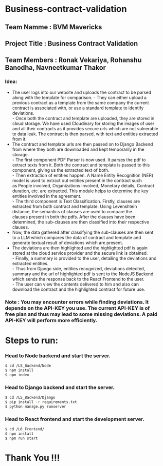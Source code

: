 # Business-contract-validation

## Team Namme : BVM Mavericks

## Project Title : Business Contract Validation

## Team Members : Ronak Vekariya, Rohanshu Banodha, Navneetkumar Thakor

### Idea:

- The user logs into our website and uploads the contract to be parsed along with the template for comparison.
- They can either upload a previous contract as a template from the same company the current contract is associated with, or use a standard template to identify deviations.  
- Once both the contract and template are uploaded, they are stored in cloud storage. We have used Cloudinary for storing the images of user and all their contracts as it provides secure urls which are not vulnerable to data leak. The contract is then parsed, with text and entities extracted from it.   
- The contract and template urls are then passed on to Django Backend from where they both are downloaded and kept temporarily in the storage.  
- The first component PDF Parser is now used. It parses the pdf to extract texts from it. Both the contract and template is passed to this component, giving us the extracted text of both.  
- Then extraction of entities happen. A Name Entity Recognition (NER) model is used to extract out entities present in the contract such as People involved, Organizations involved, Monetary details, Contract duration, etc. are extracted. This module helps to determine the key entities involved in the agreement.  
- The third component is Text Classification. Firstly, clauses are extracted from both contract and template. Using Levenshtein distance, the semantics of clauses are used to compare the clauses present in both the pdfs. After the clauses have been determined, the sub-clauses are then classified into their respective clauses.  
- Now, the data gathered after classifying the sub-clauses are then sent to a LLM which compares the data of contract and template and generate textual result of deviations which are present.  
- The deviations are then highlighted and the highlighted pdf is again stored at the cloud service provider and the secure link is obtained.  
- Finally, a summary is provided to the user, detailing the deviations and extracted entities.  
- Thus from Django side, entities recognized, deviations detected, summary and the url of highlighted pdf is sent to the NodeJS Backend which sends the response back to the React Frontend to the user.  
- The user can view the contents delivered to him and also can download the contract and the highlighted contract for future use.  

### Note : You may encounter errors while finding deviations. It depends on the API-KEY you use. The current API-KEY is of free plan and thus may lead to some missing deviations. A paid API-KEY will perform more efficiently.

# Steps to run:

### Head to Node backend and start the server.

```bash
$ cd /L5_Backend/Node
$ npm install
$ npm index
```

### Head to Django backend and start the server.

```bash
$ cd /L5_Backend/Django
$ pip install -r requirements.txt
$ python manage.py runserver
```


### Head to React frontend and start the development server.

```bash
$ cd /L6_Frontend/
$ npm install
$ npm run start
```

# Thank You !!!


